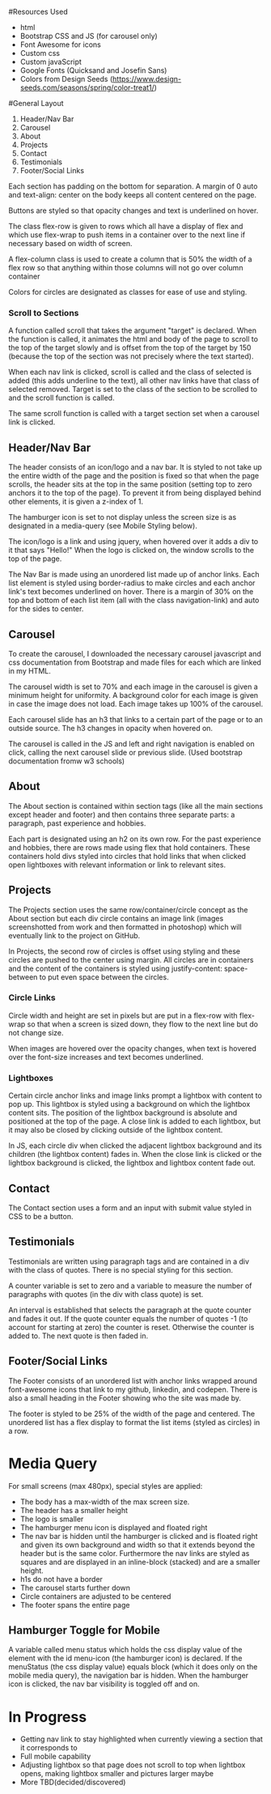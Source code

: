#Resources Used
  * html
  * Bootstrap CSS and JS (for carousel only)
  * Font Awesome for icons
  * Custom css
  * Custom javaScript
  * Google Fonts (Quicksand and Josefin Sans)
  * Colors from Design Seeds (https://www.design-seeds.com/seasons/spring/color-treat1/)

#General Layout
  1. Header/Nav Bar
  2. Carousel
  3. About  
  4. Projects
  5. Contact
  6. Testimonials
  7. Footer/Social Links

Each section has padding on the bottom for separation. A margin of 0 auto and text-align: center on the body keeps all content centered on the page.

Buttons are styled so that opacity changes and text is underlined on hover.

The class flex-row is given to rows which all have a display of flex and which use flex-wrap to push items in a container over to the next line if necessary based on width of screen.

A flex-column class is used to create a column that is 50% the width of a flex row so that anything within those columns will not go over column container

Colors for circles are designated as classes for ease of use and styling.

### Scroll to Sections
A function called scroll that takes the argument "target" is declared. When the function is called, it animates the html and body of the page to scroll to the top of the target slowly and is offset from the top of the target by 150 (because the top of the section was not precisely where the text started).

When each nav link is clicked, scroll is called and the class of selected is added (this adds underline to the text), all other nav links have that class of selected removed. Target is set to the class of the section to be scrolled to and the scroll function is called.

The same scroll function is called with a target section set when a carousel link is clicked.

## Header/Nav Bar
The header consists of an icon/logo and a nav bar. It is styled to not take up the entire width of the page and the position is fixed so that when the page scrolls, the header sits at the top in the same position (setting top to zero anchors it to the top of the page). To prevent it from being displayed behind other elements, it is given a z-index of 1.

The hamburger icon is set to not display unless the screen size is as designated in a media-query (see Mobile Styling below).

The icon/logo is a link and using jquery, when hovered over it adds a div to it that says "Hello!" When the logo is clicked on, the window scrolls to the top of the page.

The Nav Bar is made using an unordered list made up of anchor links. Each list element is styled using border-radius to make circles and each anchor link's text becomes underlined on hover. There is a margin of 30% on the top and bottom of each list item (all with the class navigation-link) and auto for the sides to center.


## Carousel
To create the carousel, I downloaded the necessary carousel javascript and css documentation from Bootstrap and made files for each which are linked in my HTML.

The carousel width is set to 70% and each image in the carousel is given a minimum height for uniformity. A background color for each image is given in case the image does not load. Each image takes up 100% of the carousel.

Each carousel slide has an h3 that links to a certain part of the page or to an outside source. The h3 changes in opacity when hovered on.

The carousel is called in the JS and left and right navigation is enabled on click, calling the next carousel slide or previous slide. (Used bootstrap documentation fromw w3 schools)


## About
The About section is contained within section tags (like all the main sections except header and footer) and then contains three separate parts: a paragraph, past experience and hobbies.

Each part is designated using an h2 on its own row. For the past experience and hobbies, there are rows made using flex that hold containers. These containers hold divs styled into circles that hold links that when clicked open lightboxes with relevant information or link to relevant sites.

## Projects
The Projects section uses the same row/container/circle concept as the About section but each div circle contains an image link (images screenshotted from work and then formatted in photoshop) which will eventually link to the project on GitHub.

In Projects, the second row of circles is offset using styling and these circles are pushed to the center using margin. All circles are in containers and the content of the containers is styled using justify-content: space-between to put even space between the circles.

### Circle Links
Circle width and height are set in pixels but are put in a flex-row with flex-wrap so that when a screen is sized down, they flow to the next line but do not change size.

When images are hovered over the opacity changes, when text is hovered over the font-size increases and text becomes underlined.

### Lightboxes
Certain circle anchor links and image links prompt a lightbox with content to pop up. This lightbox is styled using a background on which the lightbox content sits. The position of the lightbox background is absolute and positioned at the top of the page. A close link is added to each lightbox, but it may also be closed by clicking outside of the lightbox content.

In JS, each circle div when clicked the adjacent lightbox background and its children (the lightbox content) fades in. When the close link is clicked or the lightbox background is clicked, the lightbox and lightbox content fade out.

## Contact
The Contact section uses a form and an input with submit value styled in CSS to be a button.

## Testimonials
Testimonials are written using paragraph tags and are contained in a div with the class of quotes. There is no special styling for this section.

A counter variable is set to zero and a variable to measure the number of paragraphs with quotes (in the div with class quote) is set.

An interval is established that selects the paragraph at the quote counter and fades it out. If the quote counter equals the number of quotes -1 (to account for starting at zero) the counter is reset. Otherwise the counter is added to. The next quote is then faded in.

## Footer/Social Links
The Footer consists of an unordered list with anchor links wrapped around font-awesome icons that link to my github, linkedin, and codepen.
There is also a small heading in the Footer showing who the site was made by.

The footer is styled to be 25% of the width of the page and centered. The unordered list has a flex display to format the list items (styled as circles) in a row.

# Media Query
For small screens (max 480px), special styles are applied:

* The body has a max-width of the max screen size.
* The header has a smaller height
* The logo is smaller
* The hamburger menu icon is displayed and floated right
* The nav bar is hidden until the hamburger is clicked and is floated right and given its own background and width so that it extends beyond the header but is the same color. Furthermore the nav links are styled as squares and are displayed in an inline-block (stacked) and are a smaller height.
* h1s do not have a border
* The carousel starts further down
* Circle containers are adjusted to be centered
* The footer spans the entire page

## Hamburger Toggle for Mobile
A variable called menu status which holds the css display value of the element with the id menu-icon (the hamburger icon) is declared.
If the menuStatus (the css display value) equals block (which it does only on the mobile media query), the navigation bar is hidden. When the hamburger icon is clicked, the nav bar visibility is toggled off and on.

# In Progress
* Getting nav link to stay highlighted when currently viewing a section that it corresponds to
* Full mobile capability
* Adjusting lightbox so that page does not scroll to top when lightbox opens, making lightbox smaller and pictures larger maybe
* More TBD(decided/discovered)

